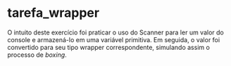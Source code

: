 # tarefa_wrapper

O intuito deste exercício foi praticar o uso do Scanner para ler um valor do console e armazená-lo em uma variável primitiva. Em seguida, o valor foi convertido para seu tipo wrapper correspondente, simulando assim o processo de *boxing*.
